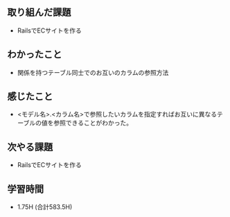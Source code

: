 ## 取り組んだ課題
- RailsでECサイトを作る
  
## わかったこと  
- 関係を持つテーブル同士でのお互いのカラムの参照方法
  
## 感じたこと  
- <モデル名>.<カラム名>で参照したいカラムを指定すればお互いに異なるテーブルの値を参照できることがわかった。
  
## 次やる課題  
- RailsでECサイトを作る
  
## 学習時間  
- 1.75H (合計583.5H)
